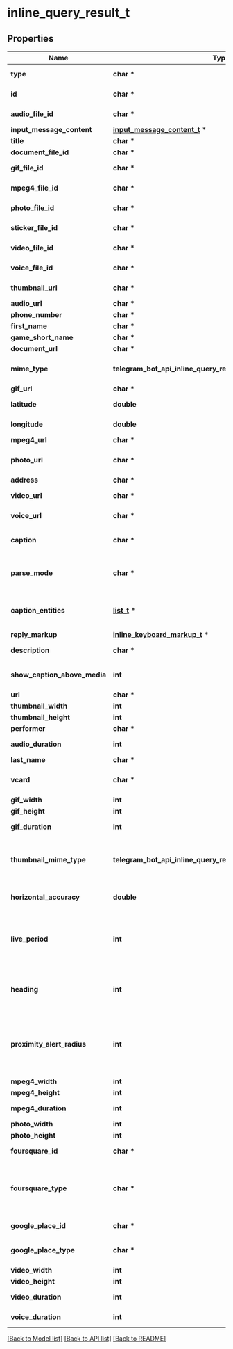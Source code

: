 # inline_query_result_t

## Properties
Name | Type | Description | Notes
------------ | ------------- | ------------- | -------------
**type** | **char \*** | Type of the result, must be *voice* | [default to 'voice']
**id** | **char \*** | Unique identifier for this result, 1-64 bytes | 
**audio_file_id** | **char \*** | A valid file identifier for the audio file | 
**input_message_content** | [**input_message_content_t**](input_message_content.md) \* |  | 
**title** | **char \*** | Recording title | 
**document_file_id** | **char \*** | A valid file identifier for the file | 
**gif_file_id** | **char \*** | A valid file identifier for the GIF file | 
**mpeg4_file_id** | **char \*** | A valid file identifier for the MPEG4 file | 
**photo_file_id** | **char \*** | A valid file identifier of the photo | 
**sticker_file_id** | **char \*** | A valid file identifier of the sticker | 
**video_file_id** | **char \*** | A valid file identifier for the video file | 
**voice_file_id** | **char \*** | A valid file identifier for the voice message | 
**thumbnail_url** | **char \*** | URL of the thumbnail (JPEG only) for the video | 
**audio_url** | **char \*** | A valid URL for the audio file | 
**phone_number** | **char \*** | Contact&#39;s phone number | 
**first_name** | **char \*** | Contact&#39;s first name | 
**game_short_name** | **char \*** | Short name of the game | 
**document_url** | **char \*** | A valid URL for the file | 
**mime_type** | **telegram_bot_api_inline_query_result_MIMETYPE_e** | MIME type of the content of the video URL, “text/html” or “video/mp4” | 
**gif_url** | **char \*** | A valid URL for the GIF file | 
**latitude** | **double** | Latitude of the venue location in degrees | 
**longitude** | **double** | Longitude of the venue location in degrees | 
**mpeg4_url** | **char \*** | A valid URL for the MPEG4 file | 
**photo_url** | **char \*** | A valid URL of the photo. Photo must be in **JPEG** format. Photo size must not exceed 5MB | 
**address** | **char \*** | Address of the venue | 
**video_url** | **char \*** | A valid URL for the embedded video player or video file | 
**voice_url** | **char \*** | A valid URL for the voice recording | 
**caption** | **char \*** | *Optional*. Caption, 0-1024 characters after entities parsing | [optional] 
**parse_mode** | **char \*** | *Optional*. Mode for parsing entities in the voice message caption. See [formatting options](https://core.telegram.org/bots/api/#formatting-options) for more details. | [optional] 
**caption_entities** | [**list_t**](message_entity.md) \* | *Optional*. List of special entities that appear in the caption, which can be specified instead of *parse\\_mode* | [optional] 
**reply_markup** | [**inline_keyboard_markup_t**](inline_keyboard_markup.md) \* |  | [optional] 
**description** | **char \*** | *Optional*. Short description of the result | [optional] 
**show_caption_above_media** | **int** | *Optional*. Pass *True*, if the caption must be shown above the message media | [optional] 
**url** | **char \*** | *Optional*. URL of the result | [optional] 
**thumbnail_width** | **int** | *Optional*. Thumbnail width | [optional] 
**thumbnail_height** | **int** | *Optional*. Thumbnail height | [optional] 
**performer** | **char \*** | *Optional*. Performer | [optional] 
**audio_duration** | **int** | *Optional*. Audio duration in seconds | [optional] 
**last_name** | **char \*** | *Optional*. Contact&#39;s last name | [optional] 
**vcard** | **char \*** | *Optional*. Additional data about the contact in the form of a [vCard](https://en.wikipedia.org/wiki/VCard), 0-2048 bytes | [optional] 
**gif_width** | **int** | *Optional*. Width of the GIF | [optional] 
**gif_height** | **int** | *Optional*. Height of the GIF | [optional] 
**gif_duration** | **int** | *Optional*. Duration of the GIF in seconds | [optional] 
**thumbnail_mime_type** | **telegram_bot_api_inline_query_result_THUMBNAILMIMETYPE_e** | *Optional*. MIME type of the thumbnail, must be one of “image/jpeg”, “image/gif”, or “video/mp4”. Defaults to “image/jpeg” | [optional] [default to 'image/jpeg']
**horizontal_accuracy** | **double** | *Optional*. The radius of uncertainty for the location, measured in meters; 0-1500 | [optional] 
**live_period** | **int** | *Optional*. Period in seconds during which the location can be updated, should be between 60 and 86400, or 0x7FFFFFFF for live locations that can be edited indefinitely. | [optional] 
**heading** | **int** | *Optional*. For live locations, a direction in which the user is moving, in degrees. Must be between 1 and 360 if specified. | [optional] 
**proximity_alert_radius** | **int** | *Optional*. For live locations, a maximum distance for proximity alerts about approaching another chat member, in meters. Must be between 1 and 100000 if specified. | [optional] 
**mpeg4_width** | **int** | *Optional*. Video width | [optional] 
**mpeg4_height** | **int** | *Optional*. Video height | [optional] 
**mpeg4_duration** | **int** | *Optional*. Video duration in seconds | [optional] 
**photo_width** | **int** | *Optional*. Width of the photo | [optional] 
**photo_height** | **int** | *Optional*. Height of the photo | [optional] 
**foursquare_id** | **char \*** | *Optional*. Foursquare identifier of the venue if known | [optional] 
**foursquare_type** | **char \*** | *Optional*. Foursquare type of the venue, if known. (For example, “arts\\_entertainment/default”, “arts\\_entertainment/aquarium” or “food/icecream”.) | [optional] 
**google_place_id** | **char \*** | *Optional*. Google Places identifier of the venue | [optional] 
**google_place_type** | **char \*** | *Optional*. Google Places type of the venue. (See [supported types](https://developers.google.com/places/web-service/supported_types).) | [optional] 
**video_width** | **int** | *Optional*. Video width | [optional] 
**video_height** | **int** | *Optional*. Video height | [optional] 
**video_duration** | **int** | *Optional*. Video duration in seconds | [optional] 
**voice_duration** | **int** | *Optional*. Recording duration in seconds | [optional] 

[[Back to Model list]](../README.md#documentation-for-models) [[Back to API list]](../README.md#documentation-for-api-endpoints) [[Back to README]](../README.md)


